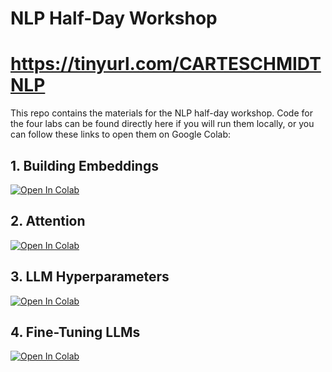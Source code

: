 # NLP Half-Day Workshop
# https://tinyurl.com/CARTESCHMIDTNLP

This repo contains the materials for the NLP half-day workshop. Code for the four labs can be found directly here if you will run them locally, or you can follow these links to open them on Google Colab:

## 1. Building Embeddings

[![Open In Colab](https://colab.research.google.com/assets/colab-badge.svg)](https://colab.research.google.com/github/alexwolson/NLP-Half-Day-Workshop/blob/main/code/building_embeddings.ipynb)

## 2. Attention

[![Open In Colab](https://colab.research.google.com/assets/colab-badge.svg)](https://colab.research.google.com/github/alexwolson/NLP-Half-Day-Workshop/blob/main/code/attention.ipynb)

## 3. LLM Hyperparameters

[![Open In Colab](https://colab.research.google.com/assets/colab-badge.svg)](https://colab.research.google.com/github/alexwolson/NLP-Half-Day-Workshop/blob/main/code/llm_hyperparameters.ipynb)

## 4. Fine-Tuning LLMs

[![Open In Colab](https://colab.research.google.com/assets/colab-badge.svg)](https://colab.research.google.com/github/alexwolson/NLP-Half-Day-Workshop/blob/main/code/fine_tuning_llm.ipynb)